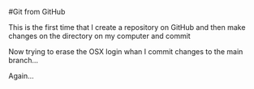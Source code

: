 #Git from GitHub

This is the first time that I create a repository on GitHub and then make changes on the directory on my computer and commit

Now trying to erase the OSX login whan I commit changes to the main branch...

Again...
